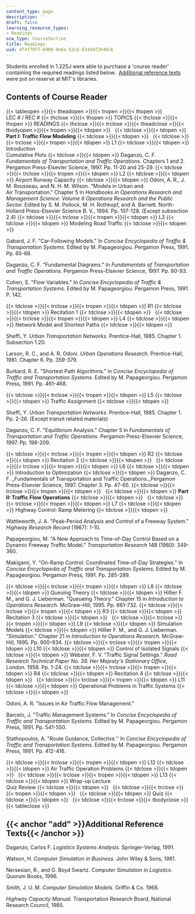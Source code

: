 ```yaml
---
content_type: page
description: ''
draft: false
learning_resource_types:
- Readings
ocw_type: CourseSection
title: Readings
uid: 4f4f7977-6900-9e6e-52c6-634d4f2640c6
---
```

Students enrolled in 1.225J were able to purchase a 'course reader' containing the required readings listed below.  [Additional reference texts](#add) were put on reserve at MIT's libraries.

## Contents of Course Reader

{{< tableopen >}}{{< theadopen >}}{{< tropen >}}{{< thopen >}}
LEC # / REC #
{{< thclose >}}{{< thopen >}}
TOPICS
{{< thclose >}}{{< thopen >}}
READINGS
{{< thclose >}}{{< trclose >}}{{< theadclose >}}{{< tbodyopen >}}{{< tropen >}}{{< tdopen >}}
 
{{< tdclose >}}{{< tdopen >}}
**Part I: Traffic Flow Modeling**
{{< tdclose >}}{{< tdopen >}}
 
{{< tdclose >}}{{< trclose >}}{{< tropen >}}{{< tdopen >}}
L1
{{< tdclose >}}{{< tdopen >}}
Introduction   
Cumulative Plots
{{< tdclose >}}{{< tdopen >}}
Daganzo, C. F. _Fundamentals of Transportation and Traffic Operations._ Chapters 1 and 2. Pergamon Press-Elsevier Science, 1997. Pp. 11-20 and 25-29.
{{< tdclose >}}{{< trclose >}}{{< tropen >}}{{< tdopen >}}
L2
{{< tdclose >}}{{< tdopen >}}
Airport Runway Capacity
{{< tdclose >}}{{< tdopen >}}
Odoni, A. R., J. M. Rousseau, and N. H. M. Wilson. "Models in Urban and Air Transportation." Chapter 5 in _Handbooks in Operations Research and Management Science: Volume 6 Operations Research and the Public Sector._ Edited by S. M. Pollock, M. H. Rothkopf, and A. Barnett. North-Holland Press-Elsevier Science B. V., 1994. Pp. 107-128. (Except subsection 2.4)
{{< tdclose >}}{{< trclose >}}{{< tropen >}}{{< tdopen >}}
L3
{{< tdclose >}}{{< tdopen >}}
Modeling Road Traffic
{{< tdclose >}}{{< tdopen >}}

Gabard, J. F. "Car-Following Models." In _Concise Encyclopedia of Traffic & Transportation Systems._ Edited by M. Papageorgiou. Pergamon Press, 1991. Pp. 65-68.

Daganzo, C. F. "Fundamental Diagrams." In _Fundamentals of Transportation and Traffic Operations._ Pergamon Press-Elsevier Science, 1997. Pp. 80-93.

Cohen, S. "Flow Variables." In _Concise Encyclopedia of Traffic & Transportation Systems_. Edited by M. Papageorgiou. Pergamon Press, 1991. P. 142.

{{< tdclose >}}{{< trclose >}}{{< tropen >}}{{< tdopen >}}
R1
{{< tdclose >}}{{< tdopen >}}
Recitation 1
{{< tdclose >}}{{< tdopen >}}
 
{{< tdclose >}}{{< trclose >}}{{< tropen >}}{{< tdopen >}}
L4
{{< tdclose >}}{{< tdopen >}}
Network Model and Shortest Paths
{{< tdclose >}}{{< tdopen >}}

Sheffi, Y. _Urban Transportation Networks._ Prentice-Hall, 1985. Chapter 1. Subsection 1.20.

Larson, R. C., and A. R. Odoni. _Urban Operations Research._ Prentice-Hall, 1981. Chapter 6. Pp. 359-379.

Burkard, R. E. "Shortest Path Algorithms." In _Concise Encyclopedia of Traffic and Transportation Systems._ Edited by M. Papageorgiou. Pergamon Press, 1991. Pp. 461-468.

{{< tdclose >}}{{< trclose >}}{{< tropen >}}{{< tdopen >}}
L5
{{< tdclose >}}{{< tdopen >}}
Traffic Assignment
{{< tdclose >}}{{< tdopen >}}

Sheffi, Y. _Urban Transportation Networks._ Prentice-Hall, 1985. Chapter 1. Pp. 2-26. (Except transit related materials)

Daganzo, C. F. "Equilibrium Analysis." Chapter 5 in _Fundamentals of Transportation and Traflic Operations._ Pergamon Press-Elsevier Science, 1997. Pp. 198-209.

{{< tdclose >}}{{< trclose >}}{{< tropen >}}{{< tdopen >}}
R2
{{< tdclose >}}{{< tdopen >}}
Recitation 2
{{< tdclose >}}{{< tdopen >}}
 
{{< tdclose >}}{{< trclose >}}{{< tropen >}}{{< tdopen >}}
L6
{{< tdclose >}}{{< tdopen >}}
Introduction to Optimization
{{< tdclose >}}{{< tdopen >}}
Daganzo, C. F. \_Fundamentals of Transportation and Traffic Operations.\_Pergamon Press-Elsevier Science, 1997. Chapter 3. Pp. 47-65.
{{< tdclose >}}{{< trclose >}}{{< tropen >}}{{< tdopen >}}
 
{{< tdclose >}}{{< tdopen >}}
**Part II: Traffic Flow Operations**
{{< tdclose >}}{{< tdopen >}}
 
{{< tdclose >}}{{< trclose >}}{{< tropen >}}{{< tdopen >}}
L7
{{< tdclose >}}{{< tdopen >}}
Highway Control: Ramp Metering
{{< tdclose >}}{{< tdopen >}}

Wattleworth, J. A. "Peak-Period Analysis and Control of a Freeway System." _Highway Research Record_ (1967): 1-10.

Papageorgiou, M. "A New Approach to Time-of-Day Control Based on a Dynamic Freeway Traffic Model." _Transportation Research_ 14B (1980): 349-360.

Makigami, Y. "On-Ramp Control: Coordinated Time-of-Day Strategies." In _Concise Encyclopedia of Traffic and Transportation Systems._ Edited by M. Papageorgiou. Pergamon Press, 1991. Pp. 285-289.

{{< tdclose >}}{{< trclose >}}{{< tropen >}}{{< tdopen >}}
L8
{{< tdclose >}}{{< tdopen >}}
Queuing Theory
{{< tdclose >}}{{< tdopen >}}
Hillier F. M., and G. J. Lieberman. "Queueing Theory." Chapter 15 in _Introduction to Operations Research._ McGraw-Hill, 1995. Pp. 661-732.
{{< tdclose >}}{{< trclose >}}{{< tropen >}}{{< tdopen >}}
R3
{{< tdclose >}}{{< tdopen >}}
Recitation 3
{{< tdclose >}}{{< tdopen >}}
 
{{< tdclose >}}{{< trclose >}}{{< tropen >}}{{< tdopen >}}
L9
{{< tdclose >}}{{< tdopen >}}
Simulation Models
{{< tdclose >}}{{< tdopen >}}
Hillier F. M., and G. J. Lieberman. "Simulation." Chapter 21 in _Introduction to Operations Research._ McGraw-Hill, 1995. Pp. 900-934.
{{< tdclose >}}{{< trclose >}}{{< tropen >}}{{< tdopen >}}
L10
{{< tdclose >}}{{< tdopen >}}
Control of Isolated Signals
{{< tdclose >}}{{< tdopen >}}
Webster, F. V. "Traffic Signal Settings." _Road Research Technical Paper No. 39. Her Majesty's Stationary Office, London._ 1958. Pp. 1-24.
{{< tdclose >}}{{< trclose >}}{{< tropen >}}{{< tdopen >}}
R4
{{< tdclose >}}{{< tdopen >}}
Recitation 4
{{< tdclose >}}{{< tdopen >}}
 
{{< tdclose >}}{{< trclose >}}{{< tropen >}}{{< tdopen >}}
L11
{{< tdclose >}}{{< tdopen >}}
Operational Problems in Traffic Systems
{{< tdclose >}}{{< tdopen >}}

Odoni, A. R. "Issues in Air Traffic Flow Management."

Barcelo, J. "Traffic Management Systems." In _Concise Encyclopedia of Traffic and Transportation Systems._ Edited by M. Papageorgiou. Pergamon Press, 1991. Pp. 541-550.

Stathopoulos, A. "Route Guidance, Collective.'' In _Concise Encyclopedia of Traffic and Transportation Systems._ Edited by M. Papageorgiou. Pergamon Press, 1991. Pp. 412-416.

{{< tdclose >}}{{< trclose >}}{{< tropen >}}{{< tdopen >}}
L12
{{< tdclose >}}{{< tdopen >}}
Air Traffic Operation Problems
{{< tdclose >}}{{< tdopen >}}
 
{{< tdclose >}}{{< trclose >}}{{< tropen >}}{{< tdopen >}}
L13
{{< tdclose >}}{{< tdopen >}}
Wrap-up Lecture   
Quiz Review
{{< tdclose >}}{{< tdopen >}}
 
{{< tdclose >}}{{< trclose >}}{{< tropen >}}{{< tdopen >}}
 
{{< tdclose >}}{{< tdopen >}}
Quiz
{{< tdclose >}}{{< tdopen >}}
 
{{< tdclose >}}{{< trclose >}}{{< tbodyclose >}}{{< tableclose >}}

## {{< anchor "add" >}}Additional Reference Texts{{< /anchor >}}

Daganzo, Carlos F. _Logistics Systems Analysis_. Springer-Verlag, 1991.

Watson, H. _Computer Simulation in Business._ John Wiley & Sons, 1981.

Nersesian, R., and G. Boyd Swartz. _Computer Simulation in Logistics._ Quorum Books, 1996.

Smith, J. U. M. _Computer Simulation Models._ Griffin & Co. 1968.

_Highway Capacity Manual._ Transportation Research Board, National Research Council, 1985.